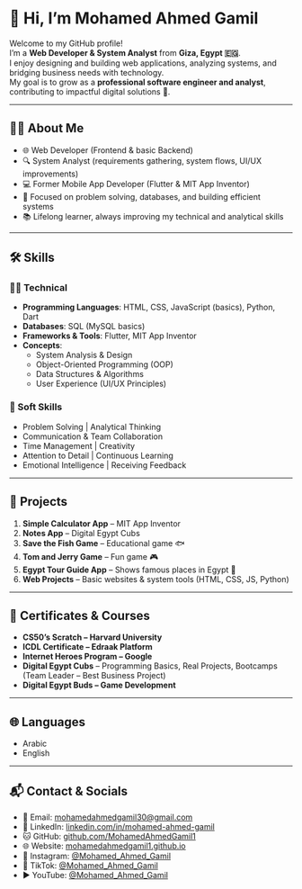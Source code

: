 # 👋 Hi, I’m Mohamed Ahmed Gamil  

Welcome to my GitHub profile!  
I’m a **Web Developer & System Analyst** from **Giza, Egypt 🇪🇬**.  
I enjoy designing and building web applications, analyzing systems, and bridging business needs with technology.  
My goal is to grow as a **professional software engineer and analyst**, contributing to impactful digital solutions 🚀.  

---

## 👨‍💻 About Me
- 🌐 Web Developer (Frontend & basic Backend)  
- 🔍 System Analyst (requirements gathering, system flows, UI/UX improvements)  
- 💻 Former Mobile App Developer (Flutter & MIT App Inventor)  
- 🎯 Focused on problem solving, databases, and building efficient systems  
- 📚 Lifelong learner, always improving my technical and analytical skills  

---

## 🛠️ Skills

### 🧑‍💻 Technical
- **Programming Languages**: HTML, CSS, JavaScript (basics), Python, Dart  
- **Databases**: SQL (MySQL basics)  
- **Frameworks & Tools**: Flutter, MIT App Inventor  
- **Concepts**:  
  - System Analysis & Design  
  - Object-Oriented Programming (OOP)  
  - Data Structures & Algorithms  
  - User Experience (UI/UX Principles)  

### 🌟 Soft Skills
- Problem Solving | Analytical Thinking  
- Communication & Team Collaboration  
- Time Management | Creativity  
- Attention to Detail | Continuous Learning  
- Emotional Intelligence | Receiving Feedback  

---

## 🚀 Projects

1. **Simple Calculator App** – MIT App Inventor  
2. **Notes App** – Digital Egypt Cubs  
3. **Save the Fish Game** – Educational game 🐟  
4. **Tom and Jerry Game** – Fun game 🎮  
5. **Egypt Tour Guide App** – Shows famous places in Egypt 🏺  
6. **Web Projects** – Basic websites & system tools (HTML, CSS, JS, Python)  

---

## 📜 Certificates & Courses
- **CS50’s Scratch – Harvard University**  
- **ICDL Certificate – Edraak Platform**  
- **Internet Heroes Program – Google**  
- **Digital Egypt Cubs** – Programming Basics, Real Projects, Bootcamps (Team Leader – Best Business Project)  
- **Digital Egypt Buds – Game Development**  

---

## 🌐 Languages
- Arabic  
- English  

---

## 📬 Contact & Socials
- 📧 Email: [mohamedahmedgamil30@gmail.com](mailto:mohamedahmedgamil30@gmail.com)  
- 💼 LinkedIn: [linkedin.com/in/mohamed-ahmed-gamil](https://www.linkedin.com/in/mohamed-ahmed-gamil)  
- 🐱 GitHub: [github.com/MohamedAhmedGamil1](https://github.com/MohamedAhmedGamil1)  
- 🌐 Website: [mohamedahmedgamil1.github.io](https://mohamedahmedgamil1.github.io/Mohamed-Ahmed-Gamil/)  
- 📸 Instagram: [@Mohamed_Ahmed_Gamil](https://www.instagram.com/elawacode)  
- 🎵 TikTok: [@Mohamed_Ahmed_Gamil](https://www.tiktok.com/@elawa.code)  
- ▶️ YouTube: [@Mohamed_Ahmed_Gamil](https://youtube.com/@elawacode)  

